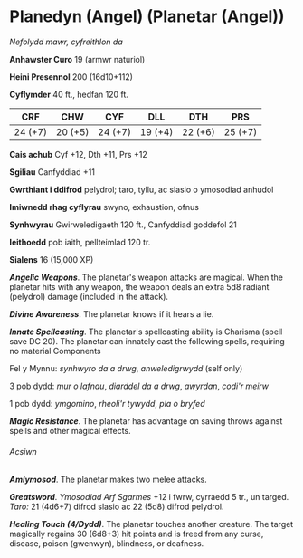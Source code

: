 # Planedyn (Angel) (Planetar (Angel))

*Nefolydd mawr, cyfreithlon da*

**Anhawster Curo** 19 (armwr naturiol)

**Heini Presennol** 200 (16d10+112)

**Cyflymder** 40 ft., hedfan 120 ft.

| CRF     | CHW     | CYF     | DLL     | DTH     | PRS     |
|---------|---------|---------|---------|---------|---------|
| 24 (+7) | 20 (+5) | 24 (+7) | 19 (+4) | 22 (+6) | 25 (+7) |

**Cais achub** Cyf +12, Dth +11, Prs +12

**Sgiliau** Canfyddiad +11

**Gwrthiant i ddifrod** pelydrol; taro, tyllu, ac slasio o ymosodiad anhudol

**Imiwnedd rhag cyflyrau** swyno, exhaustion, ofnus

**Synhwyrau** Gwirweledigaeth 120 ft., Canfyddiad goddefol 21

**Ieithoedd** pob iaith, pellteimlad 120 tr.

**Sialens** 16 (15,000 XP)

***Angelic Weapons***. The planetar's weapon attacks are magical. When the planetar hits with any weapon, the weapon deals an extra 5d8 radiant (pelydrol) damage (included in the attack).

***Divine Awareness***. The planetar knows if it hears a lie.

***Innate Spellcasting***. The planetar's spellcasting ability is Charisma (spell save DC 20). The planetar can innately cast the following spells, requiring no material Components

Fel y Mynnu: *synhwyro da a drwg*, *anweledigrwydd* (self only)

3 pob dydd: *mur o lafnau*, *diarddel da a drwg*, *awyrdan*, *codi'r meirw*

1 pob dydd: *ymgomino*, *rheoli'r tywydd*, *pla o bryfed*

***Magic Resistance***. The planetar has advantage on saving throws against spells and other magical effects.

###### Acsiwn

***Amlymosod***. The planetar makes two melee attacks.

***Greatsword***. *Ymosodiad Arf Sgarmes* +12 i fwrw, cyrraedd 5 tr., un targed. *Taro:* 21 (4d6+7) difrod slasio ac 22 (5d8) difrod pelydrol.

***Healing Touch (4/Dydd)***. The planetar touches another creature. The target magically regains 30 (6d8+3) hit points and is freed from any curse, disease, poison (gwenwyn), blindness, or deafness.